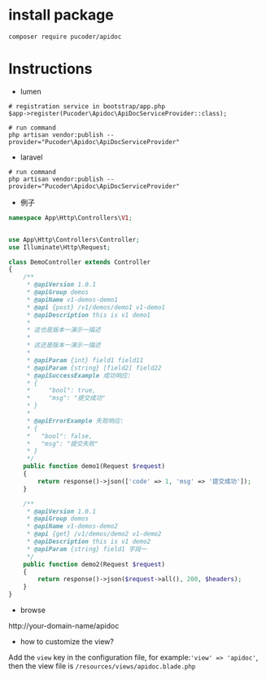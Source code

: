 # install package

```shell script
composer require pucoder/apidoc
```

# Instructions

- lumen 
```shell
# registration service in bootstrap/app.php
$app->register(Pucoder\Apidoc\ApiDocServiceProvider::class);

# run command
php artisan vendor:publish --provider="Pucoder\Apidoc\ApiDocServiceProvider"
```
- laravel
```shell
# run command
php artisan vendor:publish --provider="Pucoder\Apidoc\ApiDocServiceProvider"
```
- 例子

```php
namespace App\Http\Controllers\V1;


use App\Http\Controllers\Controller;
use Illuminate\Http\Request;

class DemoController extends Controller
{
    /**
     * @apiVersion 1.0.1
     * @apiGroup demos
     * @apiName v1-demos-demo1
     * @api {post} /v1/demos/demo1 v1-demo1
     * @apiDescription this is v1 demo1
     *
     * 这也是版本一演示一描述
     *
     * 这还是版本一演示一描述
     *
     * @apiParam {int} field1 field11
     * @apiParam {string} [field2] field22
     * @apiSuccessExample 成功响应:
     * {
     *     "bool": true,
     *     "msg": "提交成功"
     * }
     *
     * @apiErrorExample 失败响应:
     * {
     *   "bool": false,
     *   "msg": "提交失败"
     * }
     */
    public function demo1(Request $request)
    {
        return response()->json(['code' => 1, 'msg' => '提交成功']);
    }

    /**
     * @apiVersion 1.0.1
     * @apiGroup demos
     * @apiName v1-demos-demo2
     * @api {get} /v1/demos/demo2 v1-demo2
     * @apiDescription this is v1 demo2
     * @apiParam {string} field1 字段一
     */
    public function demo2(Request $request)
    {
        return response()->json($request->all(), 200, $headers);
    }
}
```

- browse

http://your-domain-name/apidoc

- how to customize the view?

Add the `view` key in the configuration file, for example:`'view' => 'apidoc'`, then the view file is `/resources/views/apidoc.blade.php`
